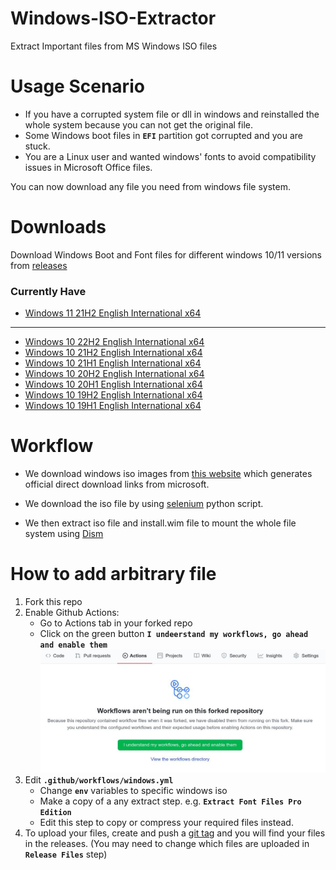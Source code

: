 # Windows-ISO-Extractor
Extract Important files from MS Windows ISO files

# Usage Scenario
- If you have a corrupted system file or dll in windows and reinstalled the whole system because you can not get the original file.
- Some Windows boot files in **`EFI`** partition got corrupted and you are stuck.
- You are a Linux user and wanted windows' fonts to avoid compatibility issues in Microsoft Office files.

You can now download any file you need from windows file system.

# Downloads
Download Windows Boot and Font files for different windows 10/11 versions from [releases](https://github.com/3omar-mostafa/Windows-ISO-Extractor/releases)

### Currently Have
- [Windows 11 21H2 English International x64](https://github.com/3omar-mostafa/Windows-ISO-Extractor/releases/tag/11_21H2_x64)

---

- [Windows 10 22H2 English International x64](https://github.com/3omar-mostafa/Windows-ISO-Extractor/releases/tag/22H2_x64)
- [Windows 10 21H2 English International x64](https://github.com/3omar-mostafa/Windows-ISO-Extractor/releases/tag/21H2_x64)
- [Windows 10 21H1 English International x64](https://github.com/3omar-mostafa/Windows-ISO-Extractor/releases/tag/21H1_x64)
- [Windows 10 20H2 English International x64](https://github.com/3omar-mostafa/Windows-ISO-Extractor/releases/tag/20H2_x64)
- [Windows 10 20H1 English International x64](https://github.com/3omar-mostafa/Windows-ISO-Extractor/releases/tag/20H1_x64)
- [Windows 10 19H2 English International x64](https://github.com/3omar-mostafa/Windows-ISO-Extractor/releases/tag/19H2_x64)
- [Windows 10 19H1 English International x64](https://github.com/3omar-mostafa/Windows-ISO-Extractor/releases/tag/19H1_x64)

# Workflow
- We download windows iso images from [this website](https://tb.rg-adguard.net/public.php) which generates official direct download links from microsoft.

- We download the iso file by using [selenium](https://www.selenium.dev/) python script.

- We then extract iso file and install.wim file to mount the whole file system using [Dism](https://docs.microsoft.com/en-us/windows-hardware/manufacture/desktop/dism-image-management-command-line-options-s14)

# How to add arbitrary file
1. Fork this repo
2. Enable Github Actions:
    - Go to Actions tab in your forked repo
    - Click on the green button **`I undeerstand my workflows, go ahead and enable them`**
    ![](screenshot.jpg)
3. Edit **`.github/workflows/windows.yml`**
    - Change **`env`** variables to specific windows iso
    - Make a copy of a any extract step. e.g. **`Extract Font Files Pro Edition`**
    - Edit this step to copy or compress your required files instead.
4. To upload your files, create and push a [git tag](https://git-scm.com/book/en/v2/Git-Basics-Tagging) and you will find your files in the releases. (You may need to change which files are uploaded in **`Release Files`** step)